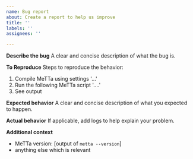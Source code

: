 ```yaml
---
name: Bug report
about: Create a report to help us improve
title: ''
labels: ''
assignees: ''

---
```


**Describe the bug**
A clear and concise description of what the bug is.

**To Reproduce**
Steps to reproduce the behavior:
1. Compile MeTTa using settings '...'
2. Run the following MeTTa script '....'
3. See output

**Expected behavior**
A clear and concise description of what you expected to happen.

**Actual behavior**
If applicable, add logs to help explain your problem.

**Additional context**
 - MeTTa version: [output of `metta --version`]
 - anything else which is relevant
